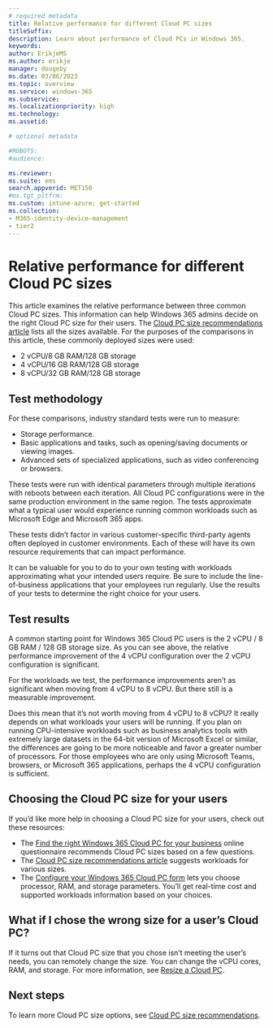 ```yaml
---
# required metadata
title: Relative performance for different Cloud PC sizes
titleSuffix:
description: Learn about performance of Cloud PCs in Windows 365.
keywords:
author: ErikjeMS  
ms.author: erikje
manager: dougeby
ms.date: 03/06/2023
ms.topic: overview
ms.service: windows-365
ms.subservice:
ms.localizationpriority: high
ms.technology:
ms.assetid: 

# optional metadata

#ROBOTS:
#audience:

ms.reviewer: 
ms.suite: ems
search.appverid: MET150
#ms.tgt_pltfrm:
ms.custom: intune-azure; get-started
ms.collection:
- M365-identity-device-management
- tier2
---
```


# Relative performance for different Cloud PC sizes

This article examines the relative performance between three common Cloud PC sizes. This information can help Windows 365 admins decide on the right Cloud PC size for their users.
The [Cloud PC size recommendations article](cloud-pc-size-recommendations.md) lists all the sizes available. For the purposes of the comparisons in this article, these commonly deployed sizes were used:

- 2 vCPU/8 GB RAM/128 GB storage
- 4 vCPU/16 GB RAM/128 GB storage
- 8 vCPU/32 GB RAM/128 GB storage

## Test methodology

For these comparisons, industry standard tests were run to measure:

- Storage performance.
- Basic applications and tasks, such as opening/saving documents or viewing images.
- Advanced sets of specialized applications, such as video conferencing or browsers.

These tests were run with identical parameters through multiple iterations with reboots between each iteration. All Cloud PC configurations were in the same production environment in the same region. The tests approximate what a typical user would experience running common workloads such as Microsoft Edge and Microsoft 365 apps.

These tests didn’t factor in various customer-specific third-party agents often deployed in customer environments. Each of these will have its own resource requirements that can impact performance.

It can be valuable for you to do to your own testing with workloads approximating what your intended users require. Be sure to include the line-of-business applications that your employees run regularly. Use the results of your tests to determine the right choice for your users.

## Test results

A common starting point for Windows 365 Cloud PC users is the 2 vCPU / 8 GB RAM / 128 GB storage size. As you can see above, the relative performance improvement of the 4 vCPU configuration over the 2 vCPU configuration is significant.

For the workloads we test, the performance improvements aren’t as significant when moving from 4 vCPU to 8 vCPU. But there still is a measurable improvement.

Does this mean that it’s not worth moving from 4 vCPU to 8 vCPU?  It really depends on what workloads your users will be running. If you plan on running CPU-intensive workloads such as business analytics tools with extremely large datasets in the 64-bit version of Microsoft Excel or similar, the differences are going to be more noticeable and favor a greater number of processors. For those employees who are only using Microsoft Teams, browsers, or Microsoft 365 applications, perhaps the 4 vCPU configuration is sufficient.

## Choosing the Cloud PC size for your users

If you’d like more help in choosing a Cloud PC size for your users, check out these resources:

- The [Find the right Windows 365 Cloud PC for your business]( https://www.microsoft.com/en-us/windows-365/cloud-pc-chooser?) online questionnaire recommends Cloud PC sizes based on a few questions.
- The [Cloud PC size recommendations article](cloud-pc-size-recommendations.md) suggests workloads for various sizes.
- The [Configure your Windows 365 Cloud PC form]( https://www.microsoft.com/en-us/windows-365/enterprise/configure?sku=CFQ7TTC0HHS9%2F0012) lets you choose processor, RAM, and storage parameters. You’ll get real-time cost and supported workloads information based on your choices.

## What if I chose the wrong size for a user’s Cloud PC?

If it turns out that Cloud PC size that you chose isn’t meeting the user’s needs, you can remotely change the size. You can change the vCPU cores, RAM, and storage. For more information, see [Resize a Cloud PC](resize-cloud-pc.md).

## Next steps

To learn more Cloud PC size options, see [Cloud PC size recommendations](cloud-pc-size-recommendations.md).
